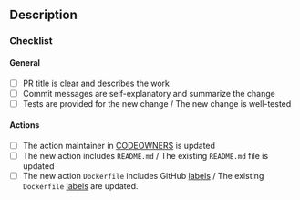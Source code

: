 <!--
  Please make sure you have read the contributing guidelines.
  https://github.com/flybits/actions/blob/master/CONTRIBUTING.md

  If this pull request addresses an issue, make sure your description includes "Resolves #xx", "Fixes #xx", or "Closes #xx".
  https://help.github.com/articles/closing-issues-using-keywords

  If any checklist item is not applicable or relevant, replace it with [N/A].
-->

## Description

### Checklist

#### General

  - [ ] PR title is clear and describes the work
  - [ ] Commit messages are self-explanatory and summarize the change
  - [ ] Tests are provided for the new change / The new change is well-tested

#### Actions

  - [ ] The action maintainer in [CODEOWNERS](./CODEOWNERS) is updated
  - [ ] The new action includes `README.md` / The existing `README.md` file is updated
  - [ ] The new action `Dockerfile` includes GitHub [labels](https://developer.github.com/actions/creating-github-actions/creating-a-docker-container/#label) /
        The existing `Dockerfile` [labels](https://developer.github.com/actions/creating-github-actions/creating-a-docker-container/#label) are updated.
